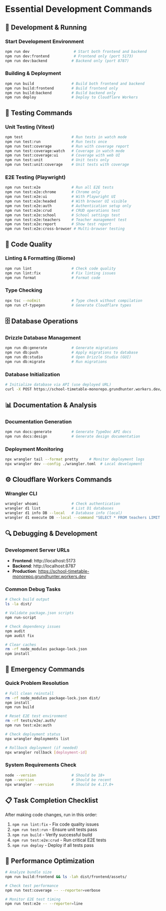 # Essential Development Commands

## 🚀 Development & Running

### Start Development Environment
```bash
npm run dev                    # Start both frontend and backend
npm run dev:frontend           # Frontend only (port 5173)
npm run dev:backend           # Backend only (port 8787)
```

### Building & Deployment
```bash
npm run build                 # Build both frontend and backend
npm run build:frontend        # Build frontend only
npm run build:backend         # Build backend only
npm run deploy                # Deploy to Cloudflare Workers
```

## 🧪 Testing Commands

### Unit Testing (Vitest)
```bash
npm test                      # Run tests in watch mode
npm run test:run              # Run tests once
npm run test:coverage         # Run with coverage report
npm run test:coverage:watch   # Coverage in watch mode
npm run test:coverage:ui      # Coverage with web UI
npm run test:unit             # Unit tests only
npm run test:unit:coverage    # Unit tests with coverage
```

### E2E Testing (Playwright)
```bash
npm run test:e2e              # Run all E2E tests
npm run test:e2e:chrome       # Chrome only
npm run test:e2e:ui           # With Playwright UI
npm run test:e2e:headed       # With browser UI visible
npm run test:e2e:auth         # Authentication setup only
npm run test:e2e:crud         # CRUD operations test
npm run test:e2e:school       # School settings test
npm run test:e2e:teachers     # Teacher management test
npm run test:e2e:report       # Show test report
npm run test:e2e:cross-browser # Multi-browser testing
```

## 🔧 Code Quality

### Linting & Formatting (Biome)
```bash
npm run lint                  # Check code quality
npm run lint:fix              # Fix linting issues
npm run format                # Format code
```

### Type Checking
```bash
npx tsc --noEmit              # Type check without compilation
npm run cf-typegen            # Generate Cloudflare types
```

## 🗄️ Database Operations

### Drizzle Database Management
```bash
npm run db:generate           # Generate migrations
npm run db:push               # Apply migrations to database
npm run db:studio             # Open Drizzle Studio (GUI)
npm run db:migrate            # Run migrations
```

### Database Initialization
```bash
# Initialize database via API (use deployed URL)
curl -X POST https://school-timetable-monorepo.grundhunter.workers.dev/api/init-db
```

## 📊 Documentation & Analysis

### Documentation Generation
```bash
npm run docs:generate         # Generate TypeDoc API docs
npm run docs:design           # Generate design documentation
```

### Deployment Monitoring
```bash
npx wrangler tail --format pretty     # Monitor deployment logs
npx wrangler dev --config ./wrangler.toml  # Local development
```

## ⚙️ Cloudflare Workers Commands

### Wrangler CLI
```bash
wrangler whoami               # Check authentication
wrangler d1 list              # List D1 databases
wrangler d1 info DB --local   # Database info (local)
wrangler d1 execute DB --local --command "SELECT * FROM teachers LIMIT 5"
```

## 🔍 Debugging & Development

### Development Server URLs
- **Frontend**: http://localhost:5173
- **Backend**: http://localhost:8787
- **Production**: https://school-timetable-monorepo.grundhunter.workers.dev

### Common Debug Tasks
```bash
# Check build output
ls -la dist/

# Validate package.json scripts
npm run-script

# Check dependency issues
npm audit
npm audit fix

# Clear caches
rm -rf node_modules package-lock.json
npm install
```

## 🚨 Emergency Commands

### Quick Problem Resolution
```bash
# Full clean reinstall
rm -rf node_modules package-lock.json dist/
npm install
npm run build

# Reset E2E test environment
rm -rf tests/e2e/.auth/
npm run test:e2e:auth

# Check deployment status
npx wrangler deployments list

# Rollback deployment (if needed)
npx wrangler rollback [deployment-id]
```

### System Requirements Check
```bash
node --version                # Should be 18+
npm --version                 # Should be recent
npx wrangler --version        # Should be 4.17.0+
```

## 📋 Task Completion Checklist

After making code changes, run in this order:
1. `npm run lint:fix` - Fix code quality issues
2. `npm run test:run` - Ensure unit tests pass
3. `npm run build` - Verify successful build
4. `npm run test:e2e:crud` - Run critical E2E tests
5. `npm run deploy` - Deploy if all tests pass

## 🎯 Performance Optimization
```bash
# Analyze bundle size
npm run build:frontend && ls -lah dist/frontend/assets/

# Check test performance
npm run test:coverage -- --reporter=verbose

# Monitor E2E test timing
npm run test:e2e -- --reporter=line
```